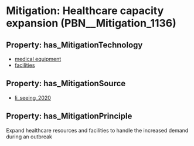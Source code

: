 # Mitigation: __Healthcare capacity expansion__ (PBN__Mitigation_1136)

## Property: has_MitigationTechnology

* [medical equipment](../Technology/PBN__Technology_108)
* [facilities](../Technology/PBN__Technology_3685)

## Property: has_MitigationSource

* [li_seeing_2020](../Article/PBN__Article_25)

## Property: has_MitigationPrinciple

Expand healthcare resources and facilities to handle the increased demand during an outbreak

